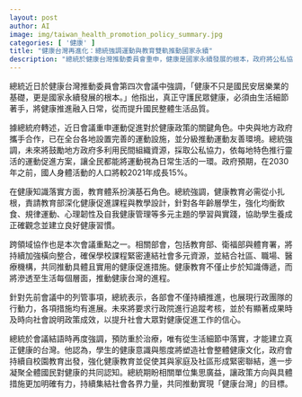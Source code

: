 ```yaml
---
layout: post
author: AI
image: img/taiwan_health_promotion_policy_summary.jpg
categories: [ '健康' ]
title: "健康台灣再進化：總統強調運動與教育雙軌推動國家永續"
description: "總統於健康台灣推動委員會重申，健康是國家永續發展的根本，政府將公私協力推廣運動、深化校園健康教育，2021至2030年身體活動人口目標成長15%，強化跨部會協作，讓健康成為全民生活日常，凝聚社會力量迎向健康台灣。"
---
```

總統近日於健康台灣推動委員會第四次會議中強調，「健康不只是國民安居樂業的基礎，更是國家永續發展的根本。」他指出，真正守護民眾健康，必須由生活細節著手，將健康推進融入日常，從而提升國民整體生活品質。

據總統府轉述，近日會議重申運動促進對於健康政策的關鍵角色。中央與地方政府攜手合作，已在全台各地設置完善的運動設施，並分級推動運動友善環境。總統強調，未來將鼓勵地方政府多利用民間組織資源，採取公私協力，依每地特色推行靈活的運動促進方案，讓全民都能將運動視為日常生活的一環。政府預期，在2030年之前，國人身體活動的人口將較2021年成長15%。

在健康知識落實方面，教育體系扮演基石角色。總統強調，健康教育必需從小扎根，責請教育部深化健康促進課程與教學設計，針對各年齡層學生，強化均衡飲食、規律運動、心理韌性及自我健康管理等多元主題的學習與實踐，協助學生養成正確觀念並建立良好健康習慣。

跨領域協作也是本次會議重點之一。相關部會，包括教育部、衛福部與體育署，將持續加強橫向整合，確保學校課程緊密連結社會多元資源，並結合社區、職場、醫療機構，共同推動具體且實用的健康促進措施。健康教育不僅止步於知識傳遞，而將滲透至生活每個層面，推動健康台灣的進程。

針對先前會議中的列管事項，總統表示，各部會不僅持續推進，也展現行政團隊的行動力，各項措施均有進展。未來將要求行政院進行追蹤考核，並於有顯著成果時及時向社會說明政策成效，以提升社會大眾對健康促進工作的信心。

總統於會議結語時再度強調，預防重於治療，唯有從生活細節中落實，才能建立真正健康的台灣。他認為，學生的健康意識與態度將塑造社會整體健康文化，政府會持續自校園教育出發，強化健康教育並促使其與家庭及社區形成緊密聯結，進一步凝聚全體國民對健康的共同認知。總統期盼相關單位集思廣益，讓政策方向與具體措施更加明確有力，持續集結社會各界力量，共同推動實現「健康台灣」的目標。